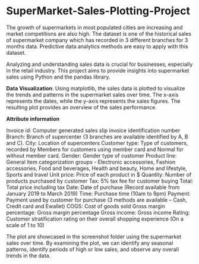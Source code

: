 # SuperMarket-Sales-Plotting-Project
The growth of supermarkets in most populated cities are increasing and market competitions are also high. The dataset is one of the historical sales of supermarket company which has recorded in 3 different branches for 3 months data. Predictive data analytics methods are easy to apply with this dataset.

Analyzing and understanding sales data is crucial for businesses, especially in the retail industry. This project aims to provide insights into supermarket sales using Python and the pandas library.

**Data Visualization**: Using matplotlib, the sales data is plotted to visualize the trends and patterns in the supermarket sales over time. The x-axis represents the dates, while the y-axis represents the sales figures. The resulting plot provides an overview of the sales performance.


**Attribute information**

Invoice id: Computer generated sales slip invoice identification number
Branch: Branch of supercenter (3 branches are available identified by A, B and C).
City: Location of supercenters
Customer type: Type of customers, recorded by Members for customers using member card and Normal for without member card.
Gender: Gender type of customer
Product line: General item categorization groups - Electronic accessories, Fashion accessories, Food and beverages, Health and beauty, Home and lifestyle, Sports and travel
Unit price: Price of each product in $
Quantity: Number of products purchased by customer
Tax: 5% tax fee for customer buying
Total: Total price including tax
Date: Date of purchase (Record available from January 2019 to March 2019)
Time: Purchase time (10am to 9pm)
Payment: Payment used by customer for purchase (3 methods are available – Cash, Credit card and Ewallet)
COGS: Cost of goods sold
Gross margin percentage: Gross margin percentage
Gross income: Gross income
Rating: Customer stratification rating on their overall shopping experience (On a scale of 1 to 10)

The plot are showcased in the screenshot folder using the supermarket sales over time. By examining the plot, we can identify any seasonal patterns, identify periods of high or low sales, and observe any overall trends in the data.

